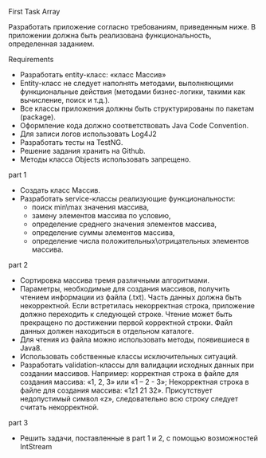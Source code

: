 First Task Array

Разработать приложение согласно требованиям, приведенным ниже. В приложении должна быть реализована функциональность, определенная заданием.

Requirements
- Разработать entity-класс: «класс Массив»
- Entity-класс не следует наполнять методами, выполняющими функциональные действия (методами бизнес-логики, такими как вычисление, поиск и т.д.).
- Все классы приложения должны быть структурированы по пакетам (package).
- Оформление кода должно соответствовать Java Code Convention.
- Для записи логов использовать Log4J2
- Разработать тесты на TestNG.
- Решение задания хранить на Github.
- Методы класса Objects использовать запрещено.

part 1
- Создать класс Массив.
- Разработать service-классы реализующие функциональности:
  * поиск min\max значения массива,
  * замену элементов массива по условию,
  * определение среднего значения элементов массива,
  * определение суммы элементов массива,
  * определение числа положительных\отрицательных элементов массива.

part 2
- Сортировка массива тремя различными алгоритмами.
- Параметры, необходимые для создания массивов, получить чтением информации из файла (.txt). Часть данных должна быть некорректной. Если встретилась некорректная строка, приложение должно переходить к следующей строке. Чтение может быть прекращено по достижении первой корректной строки. Файл данных должен находиться в отдельном каталоге.
- Для чтения из файла можно использовать методы, появившиеся в Java8.
- Использовать собственные классы исключительных ситуаций.
- Разработать validation-классы для валидации исходных данных при создании массивов.
Например: корректная строка в файле для создания массива: «1, 2, 3» или «1 – 2 - 3»;
Некорректная строка в файле для создания массива: «1z1 21 32». Присутствует недопустимый символ
«z», следовательно всю строку следует считать некорректной.

part 3
- Решить задачи, поставленные в part 1 и 2, с помощью возможностей IntStream
